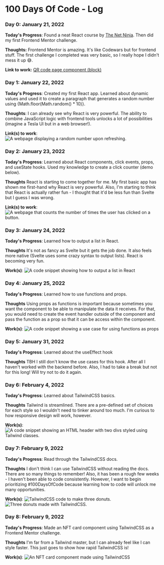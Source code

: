 # 100 Days Of Code - Log

### Day 0: January 21, 2022

**Today's Progress**: Found a neat React course by [The Net Ninja](https://www.youtube.com/c/TheNetNinja). Then did my first Frontend Mentor challenge.

**Thoughts:** Frontend Mentor is amazing. It's like Codewars but for frontend stuff. The first challenge I completed was very basic, so I really hope I didn't mess it up 😅.

**Link to work:** [QR code page component (block)](https://www.frontendmentor.io/solutions/qr-code-page-component-block-p8k1LY9cM)

### Day 1: January 22, 2022

**Today's Progress**: Created my first React app. Learned about dynamic values and used it to create a paragraph that generates a random number using {Math.floor(Math.random() * 10)}.

**Thoughts**: I can already see why React is very powerful. The ability to combine JavaScript logic with frontend tools unlocks a lot of possibilities (imagine a Tesla UI but in a web browser!).

**Link(s) to work**: ![A webpage displaying a random number upon refreshing.](media/react-dynamic-value-demo.gif)

### Day 2: January 23, 2022

**Today's Progress**: Learned about React components, click events, props, and useState hooks. Used my knowledge to create a click counter (demo below).

**Thoughts** React is starting to come together for me. My first basic app has shown me first-hand why React is very powerful. Also, I'm starting to think that React is actually rather fun - I thought that it'd be less fun than Svelte but I guess I was wrong.

**Link(s) to work**: ![A webpage that counts the number of times the user has clicked on a button.](media/react-click-counter.gif)

### Day 3: January 24, 2022

**Today's Progress**: Learned how to output a list in React.

**Thoughts** It's not as fancy as Svelte but it gets the job done. It also feels more native (Svelte uses some crazy syntax to output lists). React is becoming very fun.

**Work(s)**: ![A code snippet showing how to output a list in React](media/react-outputting-lists.png)

### Day 4: January 25, 2022

**Today's Progress**: Learned how to use functions and props.

**Thoughts** Using props as functions is important because sometimes you want the component to be able to manipulate the data it receives. For that, you would need to create the event handler outside of the component and pass the function as a prop so that it can be access within the component.

**Work(s)**: ![A code snippet showing a use case for using functions as props](media/react-functions-as-props.png)

### Day 5: January 31, 2022

**Today's Progress**: Learned about the useEffect hook

**Thoughts** TBH I still don't know the use cases for this hook. After all I haven't worked with the backend before. Also, I had to take a break but not for this long! Will try not to do it again.

### Day 6: February 4, 2022

**Today's Progress**: Learned about TailwindCSS basics.

**Thoughts** Tailwind is streamlined. There are a pre-defined set of choices for each style so I wouldn't need to tinker around too much. I'm curious to how responsive design will work, however.

**Work(s)**: ![A code snippet showing an HTML header with two divs styled using Tailwind classes.](media/tailwind-basics.png)

### Day 7: February 9, 2022

**Today's Progress**: Read through the TailwindCSS docs.

**Thoughts** I don't think I can use TailwindCSS without reading the docs. There are so many things to remember! Also, it has been a rough few weeks - I haven't been able to code consistently. However, I want to begin prioritizing #100DaysOfCode because learning how to code will unlock me many opportunities. 

**Work(s)**: ![TailwindCSS code to make three donuts.](media/tailwindcss-donut.png)
![Three donuts made with TailwindCSS.](media/tailwindcss-donut.png)

### Day 8: February 9, 2022

**Today's Progress**: Made an NFT card component using TailwindCSS as a Frontend Mentor challenge.

**Thoughts** I'm far from a Tailwind master, but I can already feel like I can style faster. This just goes to show how rapid TailwindCSS is!

**Work(s)**: ![An NFT card component made using TailwindCSS](media/tailwindcss-nft-card-component.png)